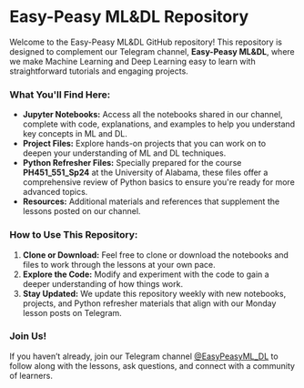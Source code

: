 # Easy-Peasy ML&DL Repository

Welcome to the Easy-Peasy ML&DL GitHub repository! This repository is designed to complement our Telegram channel, **Easy-Peasy ML&DL**, where we make Machine Learning and Deep Learning easy to learn with straightforward tutorials and engaging projects.

### What You'll Find Here:

- **Jupyter Notebooks:** Access all the notebooks shared in our channel, complete with code, explanations, and examples to help you understand key concepts in ML and DL.
- **Project Files:** Explore hands-on projects that you can work on to deepen your understanding of ML and DL techniques.
- **Python Refresher Files:** Specially prepared for the course **PH451_551_Sp24** at the University of Alabama, these files offer a comprehensive review of Python basics to ensure you're ready for more advanced topics.
- **Resources:** Additional materials and references that supplement the lessons posted on our channel.

### How to Use This Repository:

1. **Clone or Download:** Feel free to clone or download the notebooks and files to work through the lessons at your own pace.
2. **Explore the Code:** Modify and experiment with the code to gain a deeper understanding of how things work.
3. **Stay Updated:** We update this repository weekly with new notebooks, projects, and Python refresher materials that align with our Monday lesson posts on Telegram.

### Join Us!

If you haven’t already, join our Telegram channel [@EasyPeasyML_DL](https://t.me/EasyPeasyML_DL) to follow along with the lessons, ask questions, and connect with a community of learners.
